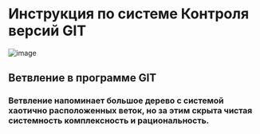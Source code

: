 # Инструкция по системе Контроля версий GIT

![image](image2.jpg)


## Ветвление в программе GIT

### Ветвление напоминает большое дерево с системой хаотично расположенных веток, но за этим скрыта чистая системность комплексность и рациональность.


